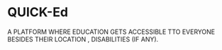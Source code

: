 # QUICK-Ed
A PLATFORM WHERE EDUCATION GETS ACCESSIBLE TTO EVERYONE BESIDES THEIR LOCATION , DISABILITIES (IF ANY).
